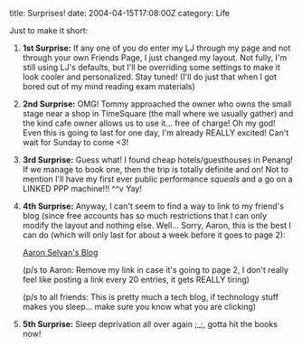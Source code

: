 title: Surprises!
date: 2004-04-15T17:08:00Z
category: Life

Just to make it short:

1. **1st Surprise:** If any one of you do enter my LJ through my page and not through your own Friends Page, I just changed my layout. Not fully, I'm still using LJ's defaults, but I'll be overriding some settings to make it look cooler and personalized. Stay tuned! (I'll do just that when I got bored out of my mind reading exam materials)
2. **2nd Surprise:** OMG! Tommy approached the owner who owns the small stage near a shop in TimeSquare (the mall where we usually gather) and the kind cafe owner allows us to use it… free of charge! Oh my god! Even this is going to last for one day, I'm already REALLY excited! Can't wait for Sunday to come <3!
3. **3rd Surprise:** Guess what! I found cheap hotels/guesthouses in Penang! If we manage to book one, then the trip is totally definite and on! Not to mention I'll have my first ever public performance *squeals* and a go on a LINKED PPP machine!!! ^^v Yay!
4. **4th Surprise:** Anyway, I can't seem to find a way to link to my friend's blog (since free accounts has so much restrictions that I can only modify the layout and nothing else. Well… Sorry, Aaron, this is the best I can do (which will only last for about a week before it goes to page 2):

    [Aaron Selvan's Blog](http://www.aaronselvan.com/blog/)

    (p/s to Aaron: Remove my link in case it's going to page 2, I don't really feel like posting a link every 20 entries, it gets REALLY tiring)

    (p/s to all friends: This is pretty much a tech blog, if technology stuff makes you sleep… make sure you know what you are clicking)

5. **5th Surprise:** Sleep deprivation all over again ;\_;, gotta hit the books now!
